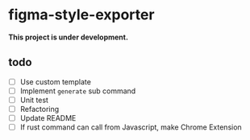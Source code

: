 # figma-style-exporter

**This project is under development.**

## todo

- [ ] Use custom template
- [ ] Implement `generate` sub command
- [ ] Unit test
- [ ] Refactoring
- [ ] Update README
- [ ] If rust command can call from Javascript, make Chrome Extension

